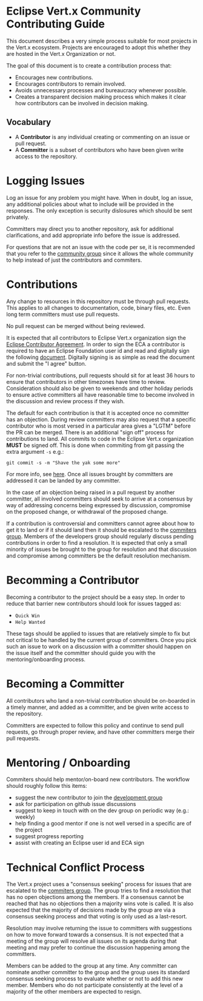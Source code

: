 # Eclipse Vert.x Community Contributing Guide

This document describes a very simple process suitable for most projects in the Vert.x ecosystem. Projects are encouraged to adopt this whether they are hosted in the Vert.x Organization or not.

The goal of this document is to create a contribution process that:

* Encourages new contributions.
* Encourages contributors to remain involved.
* Avoids unnecessary processes and bureaucracy whenever possible.
* Creates a transparent decision making process which makes it clear how contributors can be involved in decision making.


## Vocabulary

* A **Contributor** is any individual creating or commenting on an issue or pull request.
* A **Committer** is a subset of contributors who have been given write access to the repository.


# Logging Issues

Log an issue for any problem you might have. When in doubt, log an issue, any additional policies about what to include will be provided in the responses. The only exception is security dislosures which should be sent privately.

Committers may direct you to another repository, ask for additional clarifications, and add appropriate info before the issue is addressed.

For questions that are not an issue with the code per se, it is recommended that you refer to the [community group](https://groups.google.com/forum/#!forum/vertx) since it allows the whole community to help instead of just the contributors and commiters.


# Contributions

Any change to resources in this repository must be through pull requests. This applies to all changes to documentation, code, binary files, etc. Even long term committers must use pull requests.

No pull request can be merged without being reviewed.

It is expected that all contributors to Eclipse Vert.x organization sign the [Eclipse Contributor Agreement](http://www.eclipse.org/legal/ECA.php). In order to sign the ECA a contributor is required to have an Eclipse Foundation user id and read and digitally sign the following [document](http://www.eclipse.org/contribute/cla). Digitally signing is as simple as read the document and submit the "I agree" button.

For non-trivial contributions, pull requests should sit for at least 36 hours to ensure that contributors in other timezones have time to review. Consideration should also be given to  weekends and other holiday periods to ensure active committers all have reasonable time to become involved in the discussion and review process if they wish.

The default for each contribution is that it is accepted once no committer has an objection. During review committers may also request that a specific contributor who is most versed in a  particular area gives a "LGTM" before the PR can be merged. There is an additional "sign off" process for contributions to land. All commits to code in the Eclipse Vert.x organization **MUST** be signed off. This is done when commiting from git passing the extra argument `-s` e.g.:

```
git commit -s -m "Shave the yak some more"
```

For more info, see [here](http://wiki.eclipse.org/Development_Resources/Contributing_via_Git). Once all issues brought by committers are addressed it can be landed by any committer.

In the case of an objection being raised in a pull request by another committer, all involved  committers should seek to arrive at a consensus by way of addressing concerns being expressed  by discussion, compromise on the proposed change, or withdrawal of the proposed change.

If a contribution is controversial and committers cannot agree about how to get it to land or if it should land then it should be escalated to the [commiters group](https://groups.google.com/forum/#!forum/vertx-committers). Members of the developers group should regularly discuss pending contributions in order to find a resolution. It is expected that only a small minority of issues be brought to the group for resolution and that discussion and compromise among committers be the default resolution mechanism.


# Becomming a Contributor

Becoming a contributor to the project should be a easy step. In order to reduce that barrier new contributors should look for issues tagged as:

* `Quick Win`
* `Help Wanted`

These tags should be applied to issues that are relatively simple to fix but not critical to be handled by the current group of committers. Once you pick such an issue to work on a discussion with a committer should happen on the issue itself and the committer should guide you with the mentoring/onboarding process.


# Becoming a Committer

All contributors who land a non-trivial contribution should be on-boarded in a timely manner, and added as a committer, and be given write access to the repository. 

Committers are expected to follow this policy and continue to send pull requests, go through proper review, and have other committers merge their pull requests.


# Mentoring / Onboarding

Commiters should help mentor/on-board new contributors. The workflow should roughly follow this items:

* suggest the new contributor to join the [development group](https://groups.google.com/forum/#!forum/vertx-dev)
* ask for participation on github issue discussions
* suggest to keep in touch with on the dev group on periodic way (e.g.: weekly)
* help finding a good mentor if one is not well versed in a specific are of the project
* suggest progress reporting
* assist with creating an Eclipse user id and ECA sign


# Technical Conflict Process

The Vert.x project uses a "consensus seeking" process for issues that are escalated to the [commiters group](https://github.com/orgs/vert-x3/people). The group tries to find a resolution that has no open objections among the members. If a consensus cannot be reached that has no objections then a majority wins vote is called. It is also expected that the majority of decisions made by the group are via a consensus seeking process and that voting is only used as a last-resort.

Resolution may involve returning the issue to committers with suggestions on how to move forward towards a consensus. It is not expected that a meeting of the group will resolve all issues on its agenda during that meeting and may prefer to continue
the discussion happening among the committers.

Members can be added to the group at any time. Any committer can nominate another committer to the group and the group uses its standard consensus seeking process to evaluate whether or not to add this new member. Members who do not participate consistently at the level of a majority of the other members are expected to resign.
